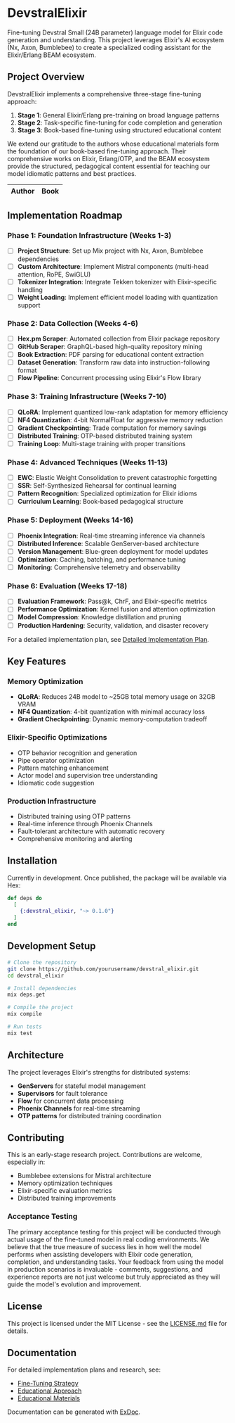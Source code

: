 # DevstralElixir

Fine-tuning Devstral Small (24B parameter) language model for Elixir code generation and understanding. This project leverages Elixir's AI ecosystem (Nx, Axon, Bumblebee) to create a specialized coding assistant for the Elixir/Erlang BEAM ecosystem.

## Project Overview

DevstralElixir implements a comprehensive three-stage fine-tuning approach:

1. **Stage 1**: General Elixir/Erlang pre-training on broad language patterns
2. **Stage 2**: Task-specific fine-tuning for code completion and generation  
3. **Stage 3**: Book-based fine-tuning using structured educational content

We extend our gratitude to the authors whose educational materials form the foundation of our book-based fine-tuning approach. Their comprehensive works on Elixir, Erlang/OTP, and the BEAM ecosystem provide the structured, pedagogical content essential for teaching our model idiomatic patterns and best practices.

| Author | Book |
|--------|------|

## Implementation Roadmap

### Phase 1: Foundation Infrastructure (Weeks 1-3)
- [ ] **Project Structure**: Set up Mix project with Nx, Axon, Bumblebee dependencies
- [ ] **Custom Architecture**: Implement Mistral components (multi-head attention, RoPE, SwiGLU)
- [ ] **Tokenizer Integration**: Integrate Tekken tokenizer with Elixir-specific handling
- [ ] **Weight Loading**: Implement efficient model loading with quantization support

### Phase 2: Data Collection (Weeks 4-6)
- [ ] **Hex.pm Scraper**: Automated collection from Elixir package repository
- [ ] **GitHub Scraper**: GraphQL-based high-quality repository mining
- [ ] **Book Extraction**: PDF parsing for educational content extraction
- [ ] **Dataset Generation**: Transform raw data into instruction-following format
- [ ] **Flow Pipeline**: Concurrent processing using Elixir's Flow library

### Phase 3: Training Infrastructure (Weeks 7-10)
- [ ] **QLoRA**: Implement quantized low-rank adaptation for memory efficiency
- [ ] **NF4 Quantization**: 4-bit NormalFloat for aggressive memory reduction
- [ ] **Gradient Checkpointing**: Trade computation for memory savings
- [ ] **Distributed Training**: OTP-based distributed training system
- [ ] **Training Loop**: Multi-stage training with proper transitions

### Phase 4: Advanced Techniques (Weeks 11-13)
- [ ] **EWC**: Elastic Weight Consolidation to prevent catastrophic forgetting
- [ ] **SSR**: Self-Synthesized Rehearsal for continual learning
- [ ] **Pattern Recognition**: Specialized optimization for Elixir idioms
- [ ] **Curriculum Learning**: Book-based pedagogical structure

### Phase 5: Deployment (Weeks 14-16)
- [ ] **Phoenix Integration**: Real-time streaming inference via channels
- [ ] **Distributed Inference**: Scalable GenServer-based architecture
- [ ] **Version Management**: Blue-green deployment for model updates
- [ ] **Optimization**: Caching, batching, and performance tuning
- [ ] **Monitoring**: Comprehensive telemetry and observability

### Phase 6: Evaluation (Weeks 17-18)
- [ ] **Evaluation Framework**: Pass@k, ChrF, and Elixir-specific metrics
- [ ] **Performance Optimization**: Kernel fusion and attention optimization
- [ ] **Model Compression**: Knowledge distillation and pruning
- [ ] **Production Hardening**: Security, validation, and disaster recovery

For a detailed implementation plan, see [Detailed Implementation Plan](planning/detailed_implementation_plan.md).

## Key Features

### Memory Optimization
- **QLoRA**: Reduces 24B model to ~25GB total memory usage on 32GB VRAM
- **NF4 Quantization**: 4-bit quantization with minimal accuracy loss
- **Gradient Checkpointing**: Dynamic memory-computation tradeoff

### Elixir-Specific Optimizations
- OTP behavior recognition and generation
- Pipe operator optimization
- Pattern matching enhancement
- Actor model and supervision tree understanding
- Idiomatic code suggestion

### Production Infrastructure
- Distributed training using OTP patterns
- Real-time inference through Phoenix Channels
- Fault-tolerant architecture with automatic recovery
- Comprehensive monitoring and alerting

## Installation

Currently in development. Once published, the package will be available via Hex:

```elixir
def deps do
  [
    {:devstral_elixir, "~> 0.1.0"}
  ]
end
```

## Development Setup

```bash
# Clone the repository
git clone https://github.com/yourusername/devstral_elixir.git
cd devstral_elixir

# Install dependencies
mix deps.get

# Compile the project
mix compile

# Run tests
mix test
```

## Architecture

The project leverages Elixir's strengths for distributed systems:

- **GenServers** for stateful model management
- **Supervisors** for fault tolerance
- **Flow** for concurrent data processing
- **Phoenix Channels** for real-time streaming
- **OTP patterns** for distributed training coordination

## Contributing

This is an early-stage research project. Contributions are welcome, especially in:

- Bumblebee extensions for Mistral architecture
- Memory optimization techniques
- Elixir-specific evaluation metrics
- Distributed training improvements

### Acceptance Testing

The primary acceptance testing for this project will be conducted through actual usage of the fine-tuned model in real coding environments. We believe that the true measure of success lies in how well the model performs when assisting developers with Elixir code generation, completion, and understanding tasks. Your feedback from using the model in production scenarios is invaluable - comments, suggestions, and experience reports are not just welcome but truly appreciated as they will guide the model's evolution and improvement.

## License

This project is licensed under the MIT License - see the [LICENSE.md](LICENSE.md) file for details.

## Documentation

For detailed implementation plans and research, see:
- [Fine-Tuning Strategy](research/devstral_fine_tuning_strategy.md)
- [Educational Approach](research/devstral_fine_tuning_from_books.md)
- [Educational Materials](research/devstral_fine_tuning_educational.md)

Documentation can be generated with [ExDoc](https://github.com/elixir-lang/ex_doc).
